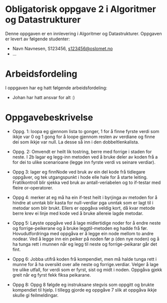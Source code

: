 # Obligatorisk oppgave 2 i Algoritmer og Datastrukturer

Denne oppgaven er en innlevering i Algoritmer og Datastrukturer. 
Oppgaven er levert av følgende studenter:
* Navn Navnesen, S123456, s123456@oslomet.no
* ...

# Arbeidsfordeling

I oppgaven har eg hatt følgende arbeidsfordeling:
* Johan har hatt ansvar for alt :)

# Oppgavebeskrivelse

* Oppg. 1: loopa eg gjennom lista to gonger, 1 for å finne fyrste verdi som ikkje var 0 og 1 gong for å loope gjennom resten av
verdiane og finne dei som ikkje var null. La desse så inn i den dobbeltlenkalista.

* Oppg. 2: Omvendt er heilt lik tostring, berre med forrige i staden for neste.
I 2b lagar eg legg-inn metoden ved å bruke deler av koden frå a for dei to ulike scenarioane (legge inn fyrste verdi vs seinare verdiar).

* Oppg 3: lager eg finnNode ved bruk av ein del kode frå tidlegare oppgåver, og tek utgangspunkt i hode elle hale for å starte leiting. Fratilkontroll 
blir sjekka ved bruk av antall-veriabelen og to if-testar med fleire or-operatorer.

* Oppg 4: merker at eg må ha ein if-test heilt i byrjinga av metoden for å hindre at unntak blir kasta for null-verdiar pga
unntak som er lagt til i metodar som blir brukt. Ellers er oppgåva veldig kort, då kvar metode berre krev ei linje med kode ved å bruke
allereie lagde metodar.

* Oppg 5: Løyste oppgåve ved å lage midlertidige noder for å endre neste og forrige-peikerane og å bruke leggtil-metoden eg hadde frå før.
Hovudutfordringa med oppgåva er å legge ein node mellom to andre nodear. Ved å legge inn ein peiker på noden før p (den nye noden) og å ha tunga rett i munnen
når eg legg til neste og forrige-peikarar går det fint.

* Oppg 6: Jobba utifrå koden frå kompendiet, men må halde tunga rett i munne for å ha oversikt over alle neste og forrige.verdiar.
Velger å lage tre ulike utfall, for verdi som er fyrst, sist og midt i noden. Oppgåva gjekk greit når eg fyrst fekk fiksa peikarane. 

* Oppg 8: Oppg 8 følgde eg instruksane stegvis som oppgitt og brukte kompendiet til hjelp. I tillegg gjorde eg oppgåve 7 slik at oppgåva ikkje skulle gi feilmeldingar.